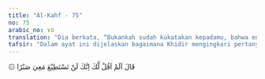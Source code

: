 ```yaml
---
title: "Al-Kahf - 75"
no: 75
arabic_no: ٧٥
translation: "Dia berkata, “Bukankah sudah kukatakan kepadamu, bahwa engkau tidak akan mampu sabar bersamaku?”"
tafsir: "Dalam ayat ini dijelaskan bagaimana Khidir mengingkari pertanyaan Musa, seraya berkata kepada Musa as, \"Bukankah sudah kukatakan kepadamu bahwa sesungguhnya kau tidak akan dapat sabar untuk mempelajari ilmu hakikat bersamaku.\" Memang sudah dua kali Musa membantah dan tidak menyetujui perbuatan Khidir, padahal Musa telah berjanji tidak akan mengadakan sangkalan apa-apa terhadap apa yang diperbuat oleh Nabi Khidir. Peringatan Khidir kepada Musa itu adalah peringatan yang terakhir."
---
```


۞ قَالَ اَلَمْ اَقُلْ لَّكَ اِنَّكَ لَنْ تَسْتَطِيْعَ مَعِيَ صَبْرًا 
